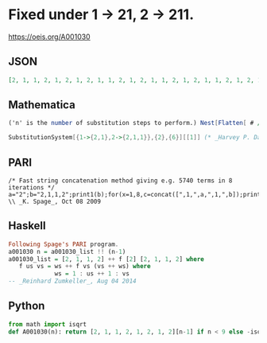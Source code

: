 # Fixed under 1 \-\> 21, 2 \-\> 211\.
https://oeis.org/A001030
## JSON
```JSON
[2, 1, 1, 2, 1, 2, 1, 2, 1, 1, 2, 1, 2, 1, 1, 2, 1, 2, 1, 1, 2, 1, 2, 1, 2, 1, 1, 2, 1, 2, 1, 1, 2, 1, 2, 1, 2, 1, 1, 2, 1, 2, 1, 1, 2, 1, 2, 1, 2, 1, 1, 2, 1, 2, 1, 1, 2, 1, 2, 1, 1, 2, 1, 2, 1, 2, 1, 1, 2, 1, 2, 1, 1, 2, 1, 2, 1, 2, 1, 1, 2, 1, 2, 1, 1, 2, 1, 2, 1, 1, 2, 1, 2, 1, 2, 1, 1, 2, 1, 2, 1, 1, 2, 1, 2]
```
## Mathematica
```Mathematica
('n' is the number of substitution steps to perform.) Nest[Flatten[ # /. {1 -> {2, 1}, 2 -> {2, 1, 1}}] &, {1}, n]
```
```Mathematica
SubstitutionSystem[{1->{2,1},2->{2,1,1}},{2},{6}][[1]] (* _Harvey P. Dale_, Feb 15 2022 *)
```
## PARI
```PARI
/* Fast string concatenation method giving e.g. 5740 terms in 8 iterations */
a="2";b="2,1,1,2";print1(b);for(x=1,8,c=concat([",1,",a,",1,",b]);print1(c);a=b;b=concat(b,c)) \\ _K. Spage_, Oct 08 2009
```
## Haskell
```Haskell
Following Spage's PARI program.
a001030 n = a001030_list !! (n-1)
a001030_list = [2, 1, 1, 2] ++ f [2] [2, 1, 1, 2] where
   f us vs = ws ++ f vs (vs ++ ws) where
             ws = 1 : us ++ 1 : vs
-- _Reinhard Zumkeller_, Aug 04 2014
```
## Python
```Python
from math import isqrt
def A001030(n): return [2, 1, 1, 2, 1, 2, 1, 2][n-1] if n < 9 else -isqrt(m:=(n-9)*(n-9)<<1)+isqrt(m+(n-9<<2)+2) # _Chai Wah Wu_, Aug 25 2022
```
